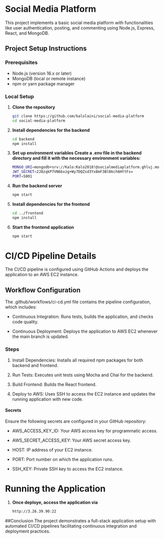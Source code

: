 # Social Media Platform

This project implements a basic social media platform with functionalities like user authentication, posting, and commenting using Node.js, Express, React, and MongoDB.

## Project Setup Instructions

### Prerequisites

- Node.js (version 16.x or later)
- MongoDB (local or remote instance)
- npm or yarn package manager

### Local Setup

1. **Clone the repository**
   ```bash
   git clone https://github.com/kalolaini/social-media-platform
   cd social-media-platform

   
2. **Install dependencies for the backend**
   ```bash
   cd backend
   npm install

3. **Set up environment variables Create a .env file in the backend directory and fill it with the necessary environment variables:**
   ```bash
   MONGO_URI=mongodb+srv://Kalo:Kalo2018!@socialmediaplatform.ghluj.mongodb.net/socialmediaplatform?retryWrites=true&w=majority&appName=SocialMediaPlatform
   JWT_SECRET=2J8zqkP7VN6bxzg+Wy7DQZsd3Yx8mF3Bl0kch6HYtFs=
   PORT=5001
   
4. **Run the backend server**
   ```bash
   npm start

   
5. **Install dependencies for the frontend**
   ```bash
   cd ../frontend
   npm install


6. **Start the frontend application**
   ```bash
   npm start

# CI/CD Pipeline Details

The CI/CD pipeline is configured using GitHub Actions and deploys the application to an AWS EC2 instance.

## Workflow Configuration

The .github/workflows/ci-cd.yml file contains the pipeline configuration, which includes:

- Continuous Integration: Runs tests, builds the application, and checks code quality.

- Continuous Deployment: Deploys the application to AWS EC2 whenever the main branch is updated.

### Steps

1. Install Dependencies: Installs all required npm packages for both backend and frontend.

2. Run Tests: Executes unit tests using Mocha and Chai for the backend.

3. Build Frontend: Builds the React frontend.

4. Deploy to AWS: Uses SSH to access the EC2 instance and updates the running application with new code.

#### Secrets

Ensure the following secrets are configured in your GitHub repository:

- AWS_ACCESS_KEY_ID: Your AWS access key for programmatic access.

- AWS_SECRET_ACCESS_KEY: Your AWS secret access key.

- HOST: IP address of your EC2 instance.

- PORT: Port number on which the application runs.

- SSH_KEY: Private SSH key to access the EC2 instance.

# Running the Application

1. **Once deploye, access the application via**
   ```bash
   http://3.26.39.90:22

##Conclusion
The project demonstrates a full-stack application setup with automated CI/CD pipelines facilitating continuous integration and deployment practices.
